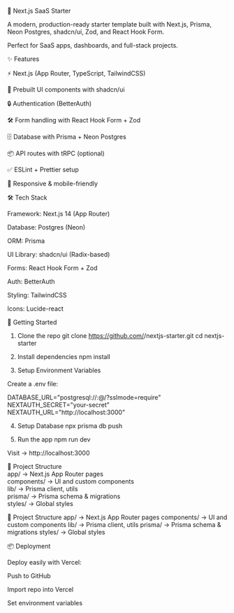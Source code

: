 🚀 Next.js SaaS Starter

A modern, production-ready starter template built with Next.js, Prisma, Neon Postgres, shadcn/ui, Zod, and React Hook Form.

Perfect for SaaS apps, dashboards, and full-stack projects.

✨ Features

⚡ Next.js (App Router, TypeScript, TailwindCSS)

🎨 Prebuilt UI components with shadcn/ui

🔒 Authentication (BetterAuth)

🛠️ Form handling with React Hook Form + Zod

🗄️ Database with Prisma + Neon Postgres

📦 API routes with tRPC (optional)

✅ ESLint + Prettier setup

📱 Responsive & mobile-friendly

🛠️ Tech Stack

Framework: Next.js 14 (App Router)

Database: Postgres (Neon)

ORM: Prisma

UI Library: shadcn/ui (Radix-based)

Forms: React Hook Form + Zod

Auth: BetterAuth

Styling: TailwindCSS

Icons: Lucide-react

🚀 Getting Started
1. Clone the repo
git clone https://github.com/<your-username>/nextjs-starter.git
cd nextjs-starter

2. Install dependencies
npm install

3. Setup Environment Variables

Create a .env file:

DATABASE_URL="postgresql://<user>:<password>@<host>/<db>?sslmode=require" <br/>
NEXTAUTH_SECRET="your-secret"<br/>
NEXTAUTH_URL="http://localhost:3000"

4. Setup Database
npx prisma db push

5. Run the app
npm run dev


Visit → http://localhost:3000

📂 Project Structure <br/>
app/             → Next.js App Router pages <br/>
components/      → UI and custom components <br/>
lib/             → Prisma client, utils <br/>
prisma/          → Prisma schema & migrations <br/>
styles/          → Global styles <br/>

📂 Project Structure
app/             → Next.js App Router pages
components/      → UI and custom components
lib/             → Prisma client, utils
prisma/          → Prisma schema & migrations
styles/          → Global styles

📦 Deployment

Deploy easily with Vercel:

Push to GitHub

Import repo into Vercel

Set environment variables

